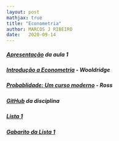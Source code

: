 ```yaml
---
layout: post
mathjax: true
title: "Econometria"
author: MARCOS J RIBEIRO
date:   2020-09-14
---
```



<head>
    <meta charset="UTF-8"/>
    <style>
        p{
            text-align: justify;
        }
    </style>
</head>



##### [Apresentação](https://mj-ribeiro.github.io/econometria.pdf) da aula 1 

##### [Introdução a Econometria](https://mj-ribeiro.github.io/book.pdf) - Wooldridge

##### [Probablidade: Um curso moderno](http://www.mat.ufrgs.br/~giacomo/Livros/Sheldon%20Ross%20-Probabilidade,%20um%20Curso%20Moderno%20com%20Aplica%E7%F5es.pdf) - Ross

##### [GitHub](https://github.com/mj-ribeiro/Econometry) da disciplina

##### [Lista 1](https://edisciplinas.usp.br/pluginfile.php/5632942/mod_resource/content/1/lista_1-econometria.pdf)

##### [Gabarito da Lista 1](https://edisciplinas.usp.br/pluginfile.php/5671477/mod_resource/content/1/gab_lista1.txt)